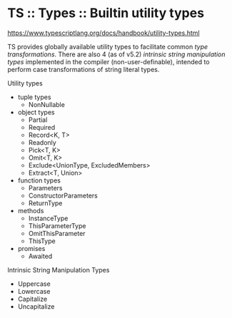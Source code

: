 # TS :: Types :: Builtin utility types

https://www.typescriptlang.org/docs/handbook/utility-types.html

TS provides globally available utility types to facilitate common *type transformations*. There are also 4 (as of v5.2) *intrinsic string manipulation types* implemented in the compiler (non-user-definable), intended to perform case transformations of string literal types.

Utility types
- tuple types
  - NonNullable<T>
- object types
  - Partial<T>
  - Required<T>
  - Record<K, T>
  - Readonly<T>
  - Pick<T, K>
  - Omit<T, K>
  - Exclude<UnionType, ExcludedMembers>
  - Extract<T, Union>
- function types
  - Parameters<T>
  - ConstructorParameters<T>
  - ReturnType<T>
- methods
  - InstanceType<T>
  - ThisParameterType<T>
  - OmitThisParameter<T>
  - ThisType<T>
- promises
  - Awaited<T>

Intrinsic String Manipulation Types
- Uppercase<SLT>
- Lowercase<SLT>
- Capitalize<SLT>
- Uncapitalize<SLT>
